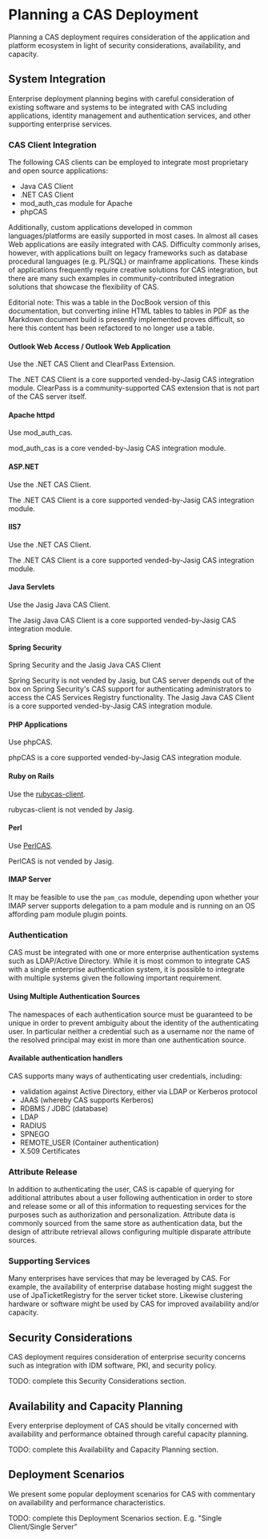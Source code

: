 # Planning a CAS Deployment #

Planning a CAS deployment requires consideration of the application and platform ecosystem in light of security considerations, availability, and capacity.

## System Integration ##

Enterprise deployment planning begins with careful consideration of existing software and systems to be integrated with CAS including applications, identity management and authentication services, and other supporting enterprise services.

### CAS Client Integration ###

The following CAS clients can be employed to integrate most proprietary and open source applications:

* Java CAS Client
* .NET CAS Client
* mod_auth_cas module for Apache
* phpCAS

Additionally, custom applications developed in common languages/platforms are easily supported in most cases. In almost all cases Web applications are easily integrated with CAS. Difficulty commonly arises, however, with applications built on legacy frameworks such as database procedural languages (e.g. PL/SQL) or mainframe applications. These kinds of applications frequently require creative solutions for CAS integration, but there are many such examples in community-contributed integration solutions that showcase the flexibility of CAS.

<p class="editorial-note">Editorial note: This was a table in the DocBook version of this documentation, but converting inline HTML tables to tables in PDF as the Markdown document build is presently implemented proves difficult, so here this content has been refactored to no longer use a table.</p>

#### Outlook Web Access / Outlook Web Application ####

Use the .NET CAS Client and ClearPass Extension.

The .NET CAS Client is a core supported vended-by-Jasig CAS integration module. ClearPass is a community-supported CAS extension that is not part of the CAS server itself.

#### Apache httpd ####

Use mod_auth_cas.

mod_auth_cas is a core vended-by-Jasig CAS integration module.

#### ASP.NET ####

Use the .NET CAS Client.

The .NET CAS Client is a core supported vended-by-Jasig CAS integration module.

#### IIS7 ####

Use the .NET CAS Client.

The .NET CAS Client is a core supported vended-by-Jasig CAS integration module.

#### Java Servlets ####

Use the Jasig Java CAS Client.

The Jasig Java CAS Client is a core supported vended-by-Jasig CAS integration module.

#### Spring Security ####

Spring Security and the Jasig Java CAS Client

Spring Security is not vended by Jasig, but CAS server depends out of the box on Spring Security's CAS support for authenticating administrators to access the CAS Services Registry functionality. The Jasig Java CAS Client is a core supported vended-by-Jasig CAS integration module.

#### PHP Applications ####

Use phpCAS.

phpCAS is a core supported vended-by-Jasig CAS integration module.

#### Ruby on Rails ####

Use the [rubycas-client](http://code.google.com/p/rubycas-client/).

rubycas-client is not vended by Jasig.

#### Perl ####

Use [PerlCAS].

[PerlCAS]: http://sourcesup.cru.fr/projects/perlcas/

PerlCAS is not vended by Jasig.

#### IMAP Server ####

It may be feasible to use the `pam_cas` module, depending upon whether your IMAP server supports delegation to a pam module and is running on an OS affording pam module plugin points.

### Authentication ###

CAS must be integrated with one or more enterprise authentication systems such as LDAP/Active Directory. While it is most common to integrate CAS with a single enterprise authentication system, it is possible to integrate with multiple systems given the following important requirement.

#### Using Multiple Authentication Sources ####

The namespaces of each authentication source must be guaranteed to be unique in order to prevent ambiguity about the identity of the authenticating user. In particular neither a credential such as a username nor the name of the resolved principal may exist in more than one authentication source.

#### Available authentication handlers ####

CAS supports many ways of authenticating user credentials, including:

* validation against Active Directory, either via LDAP or Kerberos protocol
* JAAS (whereby CAS supports Kerberos)
* RDBMS / JDBC (database)
* LDAP
* RADIUS
* SPNEGO
* REMOTE_USER (Container authentication)
* X.509 Certificates

### Attribute Release ###

In addition to authenticating the user, CAS is capable of querying for additional attributes about a user following authentication in order to store and release some or all of this information to requesting services for the purposes such as authorization and personalization. Attribute data is commonly sourced from the same store as authentication data, but the design of attribute retrieval allows configuring multiple disparate attribute sources.

### Supporting Services ###

Many enterprises have services that may be leveraged by CAS. For example, the availability of enterprise database hosting might suggest the use of JpaTicketRegistry for the server ticket store. Likewise clustering hardware or software might be used by CAS for improved availability and/or capacity.

## Security Considerations ##

CAS deployment requires consideration of enterprise security concerns such as integration with IDM software, PKI, and security policy.

<p class="todo">TODO: complete this Security Considerations section.</p>

## Availability and Capacity Planning ##

Every enterprise deployment of CAS should be vitally concerned with availability and performance obtained through careful capacity planning.

<p class="todo">TODO: complete this Availability and Capacity Planning section.</p>

## Deployment Scenarios ##

We present some popular deployment scenarios for CAS with commentary on availability and performance characteristics.

<p class="todo">TODO: complete this Deployment Scenarios section. E.g. "Single Client/Single Server"</p>
